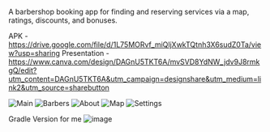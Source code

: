 A barbershop booking app for finding and reserving services 
via a map, ratings, discounts, and bonuses.

APK - https://drive.google.com/file/d/1L75MORvf_miQljXwkTQtnh3X6sudZ0Ta/view?usp=sharing
Presentation - https://www.canva.com/design/DAGnU5TKT6A/mvSVD8YdNW_jdv9J8rmkgQ/edit?utm_content=DAGnU5TKT6A&utm_campaign=designshare&utm_medium=link2&utm_source=sharebutton

![Main](https://github.com/user-attachments/assets/8d242dbb-b89f-4ef3-be04-1053e58a0318)
![Barbers](https://github.com/user-attachments/assets/5d01e5dc-0f4b-477b-b600-9799f0099886)
![About](https://github.com/user-attachments/assets/bb92da5f-79bf-403a-8b23-9e6e88259cbe)
![Map](https://github.com/user-attachments/assets/2f10550b-526b-461a-a0bf-c0a79e895ed4)
![Settings](https://github.com/user-attachments/assets/65034d9b-1e0d-48f9-9711-f6668961ad3a)




Gradle Version for me
![image](https://github.com/user-attachments/assets/f217932d-7c23-4ed6-82eb-80943736681d)
